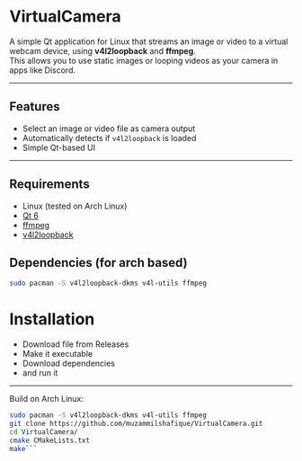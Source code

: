 # VirtualCamera 

A simple Qt application for Linux that streams an image or video to a virtual webcam device, using **v4l2loopback** and **ffmpeg**.  
This allows you to use static images or looping videos as your camera in apps like Discord.

---

## Features
- Select an image or video file as camera output
- Automatically detects if `v4l2loopback` is loaded
- Simple Qt-based UI

---

## Requirements
- Linux (tested on Arch Linux)
- [Qt 6](https://www.qt.io/)
- [ffmpeg](https://ffmpeg.org/)
- [v4l2loopback](https://github.com/umlaeute/v4l2loopback)

## Dependencies (for arch based)
```bash
sudo pacman -S v4l2loopback-dkms v4l-utils ffmpeg
```

# Installation
- Download file from Releases
- Make it executable
- Download dependencies
- and run it

---

Build on Arch Linux:
```bash
sudo pacman -S v4l2loopback-dkms v4l-utils ffmpeg
git clone https://github.com/muzammilshafique/VirtualCamera.git
cd VirtualCamera/
cmake CMakeLists.txt
make```

